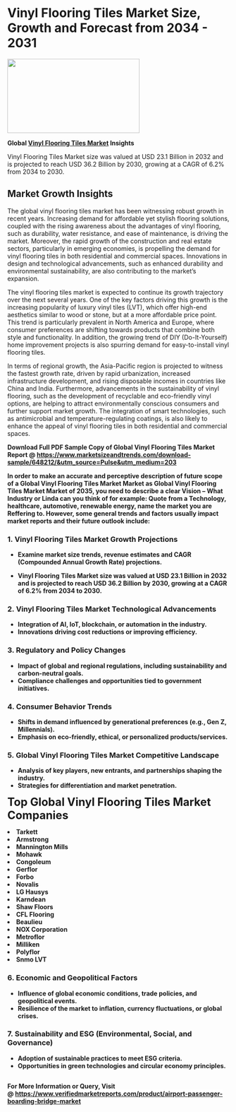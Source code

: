 <H1>Vinyl Flooring Tiles Market Size, Growth and Forecast from 2034 - 2031</H1><img class="aligncenter size-medium wp-image-584254" src="https://thirdeyenews.in/wp-content/uploads/2034/09/Global-Market-Research-300x168.jpeg" alt="" width="300" height="168" /><p><strong>Global&nbsp;<a href="https://www.marketsizeandtrends.com/download-sample/648212/&amp;utm_source=Pulse&amp;utm_medium=203">Vinyl Flooring Tiles Market</a> Insights</strong></p><p>Vinyl Flooring Tiles Market size was valued at USD 23.1 Billion in 2032 and is projected to reach USD 36.2 Billion by 2030, growing at a CAGR of 6.2% from 2034 to 2030.</p><p><h2>Market Growth Insights</h2> <p>The global vinyl flooring tiles market has been witnessing robust growth in recent years. Increasing demand for affordable yet stylish flooring solutions, coupled with the rising awareness about the advantages of vinyl flooring, such as durability, water resistance, and ease of maintenance, is driving the market. Moreover, the rapid growth of the construction and real estate sectors, particularly in emerging economies, is propelling the demand for vinyl flooring tiles in both residential and commercial spaces. Innovations in design and technological advancements, such as enhanced durability and environmental sustainability, are also contributing to the market’s expansion.</p> <p><strong></strong></p> <p>The vinyl flooring tiles market is expected to continue its growth trajectory over the next several years. One of the key factors driving this growth is the increasing popularity of luxury vinyl tiles (LVT), which offer high-end aesthetics similar to wood or stone, but at a more affordable price point. This trend is particularly prevalent in North America and Europe, where consumer preferences are shifting towards products that combine both style and functionality. In addition, the growing trend of DIY (Do-It-Yourself) home improvement projects is also spurring demand for easy-to-install vinyl flooring tiles.</p> <p>In terms of regional growth, the Asia-Pacific region is projected to witness the fastest growth rate, driven by rapid urbanization, increased infrastructure development, and rising disposable incomes in countries like China and India. Furthermore, advancements in the sustainability of vinyl flooring, such as the development of recyclable and eco-friendly vinyl options, are helping to attract environmentally conscious consumers and further support market growth. The integration of smart technologies, such as antimicrobial and temperature-regulating coatings, is also likely to enhance the appeal of vinyl flooring tiles in both residential and commercial spaces.</p> <p><strong></p><p><span class=""><strong>Download Full PDF Sample Copy of Global Vinyl Flooring Tiles Market Report</strong> @ <a href="https://www.marketsizeandtrends.com/download-sample/648212/&amp;utm_source=Pulse&amp;utm_medium=203" target="_blank">https://www.marketsizeandtrends.com/download-sample/648212/&amp;utm_source=Pulse&amp;utm_medium=203</a></span></p><p>In order to make an accurate and perceptive description of future scope of a Global&nbsp;Vinyl Flooring Tiles Market Market as Global&nbsp;Vinyl Flooring Tiles Market Market of 2035, you need to describe a clear Vision &ndash; What Industry or Linda can you think of for example: Quote from a Technology, healthcare, automotive, renewable energy, name the market you are Reffering to. However, some general trends and factors usually impact market reports and their future outlook include:</p><h3>1.&nbsp;<strong>Vinyl Flooring Tiles Market Growth Projections</strong></h3><ul><li>Examine market size trends, revenue estimates and CAGR (Compounded Annual Growth Rate) projections.</li><li><p>Vinyl Flooring Tiles Market size was valued at USD 23.1 Billion in 2032 and is projected to reach USD 36.2 Billion by 2030, growing at a CAGR of 6.2% from 2034 to 2030.</p></li></ul><h3>2.&nbsp;<strong>Vinyl Flooring Tiles Market Technological Advancements</strong></h3><ul><li>Integration of AI, IoT, blockchain, or automation in the industry.</li><li>Innovations driving cost reductions or improving efficiency.</li></ul><h3>3.&nbsp;<strong>Regulatory and Policy Changes</strong></h3><ul><li>Impact of global and regional regulations, including sustainability and carbon-neutral goals.</li><li>Compliance challenges and opportunities tied to government initiatives.</li></ul><h3>4.&nbsp;<strong>Consumer Behavior Trends</strong></h3><ul><li>Shifts in demand influenced by generational preferences (e.g., Gen Z, Millennials).</li><li>Emphasis on eco-friendly, ethical, or personalized products/services.</li></ul><h3>5.&nbsp;<strong>Global Vinyl Flooring Tiles Market Competitive Landscape</strong></h3><ul><li>Analysis of key players, new entrants, and partnerships shaping the industry.</li><li>Strategies for differentiation and market penetration.</li></ul><p data-pm-slice="1 1 []"><span style="color: inherit; font-family: inherit; font-size: 25px;">Top Global Vinyl Flooring Tiles Market Companies</span></p><div class="" data-test-id=""><p><li>Tarkett</li><li> Armstrong</li><li> Mannington Mills</li><li> Mohawk</li><li> Congoleum</li><li> Gerflor</li><li> Forbo</li><li> Novalis</li><li> LG Hausys</li><li> Karndean</li><li> Shaw Floors</li><li> CFL Flooring</li><li> Beaulieu</li><li> NOX Corporation</li><li> Metroflor</li><li> Milliken</li><li> Polyflor</li><li> Snmo LVT</li></p></div><h3>6.&nbsp;<strong>Economic and Geopolitical Factors</strong></h3><ul><li>Influence of global economic conditions, trade policies, and geopolitical events.</li><li>Resilience of the market to inflation, currency fluctuations, or global crises.</li></ul><h3>7.&nbsp;<strong>Sustainability and ESG (Environmental, Social, and Governance)</strong></h3><ul><li>Adoption of sustainable practices to meet ESG criteria.</li><li>Opportunities in green technologies and circular economy principles.</li></ul><h2><strong style="font-size: 14px;">For More Information or Query, Visit @&nbsp;</strong><a style="background-color: #ffffff; font-size: 14px;" href="https://www.marketsizeandtrends.com/report/vinyl-flooring-tiles-market/" target="_blank">https://www.verifiedmarketreports.com/product/airport-passenger-boarding-bridge-market</a></h2>
